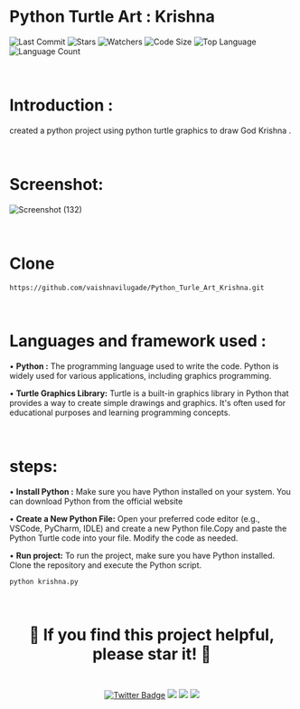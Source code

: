 # Python Turtle Art : Krishna

![Last Commit](https://img.shields.io/github/last-commit/vaishnavilugade/Python_Turtle_Art_Krishna) 
![Stars](https://img.shields.io/github/stars/vaishnavilugade/Python_Turtle_Art_Krishna)
![Watchers](https://img.shields.io/github/watchers/vaishnavilugade/Python_Turtle_Art_Krishna)
![Code Size](https://img.shields.io/github/languages/code-size/vaishnavilugade/Python_Turtle_Art_Krishna)
![Top Language](https://img.shields.io/github/languages/top/vaishnavilugade/Python_Turtle_Art_Krishna)
 ![Language Count](https://img.shields.io/github/languages/count/vaishnavilugade/Python_Turtle_Art_Krishna) 

<br>

# Introduction :

created a python project using python turtle graphics to draw God Krishna .

<br>



# Screenshot:
![Screenshot (132)](https://github.com/vaishnavilugade/Python_Turtle_Art_Krishna/assets/108423518/8998e37c-3adb-4177-ab15-f6b2fa28308d)

<br>

# Clone
```
https://github.com/vaishnavilugade/Python_Turle_Art_Krishna.git
```

<br>

# Languages and framework used :
• __Python :__ 
The programming language used to write the code. Python is widely used for various applications, including graphics programming.

• **Turtle Graphics Library:**
Turtle is a built-in graphics library in Python that provides a way to create simple drawings and graphics. It's often used for educational purposes and learning programming concepts.

<br>
 
# steps:
• **Install Python :** Make sure you have Python installed on your system. You can download Python from the official website

• **Create a New Python File:** Open your preferred code editor (e.g., VSCode, PyCharm, IDLE) and create a new Python file.Copy and paste the Python Turtle code into your file. Modify the code as needed.

• **Run project:** To run the project, make sure you have Python installed. Clone the repository and execute the Python script.
```
python krishna.py
```

<br>

<h1 align="center">

  <strong>🌟 If you find this project helpful, please star it! 🌟</strong>
</h1>





<br>
<div align="center">
  <a href="https://twitter.com/vaishnavilugade">
    <img src="https://img.shields.io/badge/twitter-Profile-blue?style=flat-square&logo=twitter&labelColor=black" alt="Twitter Badge"></a>
  <a href="https://github.com/vaishnavilugade">
    <img src="https://img.shields.io/badge/GitHub-Profile-red?style=flat-square&logo=github&labelColor=black"></a>
  </a>
  <a href="https://www.codechef.com/vaishnvilugade">
    <img src="https://img.shields.io/badge/codechef-Profile-green?style=flat-square&logo=codechef&labelColor=black"></a>
  <a href="https://www.linkedin.com/in/vaishnvilugade">
    <img src="https://img.shields.io/badge/linkedin-Profile-blue?style=flat-square&logo=linkedin&labelColor=black"></a>
</div>
